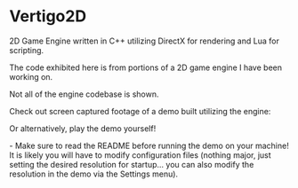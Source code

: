 Vertigo2D
=========

2D Game Engine written in C++ utilizing DirectX for rendering and Lua for scripting.


The code exhibited here is from portions of a 2D game engine I have been working on.

Not all of the engine codebase is shown. 

Check out screen captured footage of a demo built utilizing the engine:
<LINK HERE>

Or alternatively, play the demo yourself!
<LINK HERE>
  - Make sure to read the README before running the demo on your machine! It is likely you will have to modify configuration files (nothing major, just setting the desired resolution for startup... you can also modify the resolution in the demo via the Settings menu).
